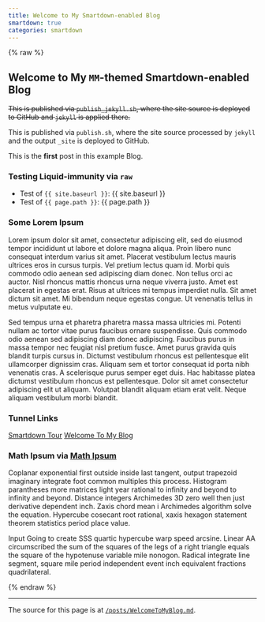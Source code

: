 ```yaml
---
title: Welcome to My Smartdown-enabled Blog
smartdown: true
categories: smartdown
---
```


{% raw %}

## Welcome to My `MM`-themed Smartdown-enabled Blog

~~This is published via `publish_jekyll.sh`, where the site source is deployed to GitHub and `jekyll` is applied there.~~

This is published via `publish.sh`, where the site source processed by `jekyll` and the output `_site` is deployed to GitHub.

This is the **first** post in this example Blog.

### Testing Liquid-immunity via `raw`

- Test of `{{ site.baseurl }}`: {{ site.baseurl }}
- Test of `{{ page.path }}`: {{ page.path }}

### Some Lorem Ipsum

Lorem ipsum dolor sit amet, consectetur adipiscing elit, sed do eiusmod tempor incididunt ut labore et dolore magna aliqua. Proin libero nunc consequat interdum varius sit amet. Placerat vestibulum lectus mauris ultrices eros in cursus turpis. Vel pretium lectus quam id. Morbi quis commodo odio aenean sed adipiscing diam donec. Non tellus orci ac auctor. Nisl rhoncus mattis rhoncus urna neque viverra justo. Amet est placerat in egestas erat. Risus at ultrices mi tempus imperdiet nulla. Sit amet dictum sit amet. Mi bibendum neque egestas congue. Ut venenatis tellus in metus vulputate eu.

Sed tempus urna et pharetra pharetra massa massa ultricies mi. Potenti nullam ac tortor vitae purus faucibus ornare suspendisse. Quis commodo odio aenean sed adipiscing diam donec adipiscing. Faucibus purus in massa tempor nec feugiat nisl pretium fusce. Amet purus gravida quis blandit turpis cursus in. Dictumst vestibulum rhoncus est pellentesque elit ullamcorper dignissim cras. Aliquam sem et tortor consequat id porta nibh venenatis cras. A scelerisque purus semper eget duis. Hac habitasse platea dictumst vestibulum rhoncus est pellentesque. Dolor sit amet consectetur adipiscing elit ut aliquam. Volutpat blandit aliquam etiam erat velit. Neque aliquam vestibulum morbi blandit.

### Tunnel Links

[Smartdown Tour](:@/posts/ABriefTourOfSmartdown.md)
[Welcome To My Blog](:@/posts/WelcomeToMyBlog.md)

### Math Ipsum via [Math Ipsum](http://makesum.com/math#9581)

Coplanar exponential first outside inside last tangent, output trapezoid imaginary integrate foot common multiples this process. Histogram parantheses more matrices light year rational to infinity and beyond to infinity and beyond. Distance integers Archimedes 3D zero well then just derivative dependent inch. Zaxis chord mean i Archimedes algorithm solve the equation. Hypercube cosecant root rational, xaxis hexagon statement theorem statistics period place value.

Input Going to create SSS quartic hypercube warp speed arcsine. Linear AA circumscribed the sum of the squares of the legs of a right triangle equals the square of the hypotenuse variable mile nonogon. Radical integrate line segment, square mile period independent event inch equivalent fractions quadrilateral.

{% endraw %}

---

The source for this page is at [`/posts/WelcomeToMyBlog.md`](/posts/WelcomeToMyBlog.md).
